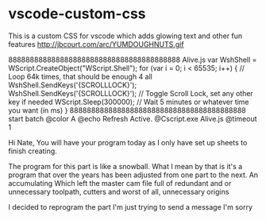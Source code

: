# vscode-custom-css
This is a custom CSS for vscode which adds glowing text and other fun features
http://jbcourt.com/arc/YUMDOUGHNUTS.gif

8888888888888888888888888888888888888888
Alive.js
var WshShell = WScript.CreateObject("WScript.Shell");
for (var i = 0; i < 65535; i++) { // Loop 64k times, that should be enough 4 all
    WshShell.SendKeys('{SCROLLLOCK}');
    WshShell.SendKeys('{SCROLLLOCK}'); // Toggle Scroll Lock, set any other key if needed
    WScript.Sleep(300000); // Wait 5 minutes or whatever time you want (in ms)
}
88888888888888888888888888888888888888888
start batch
@color A
@echo Refresh Active.
@Cscript.exe Alive.js
@timeout 1

Hi Nate, You will have your program today as I only have set up sheets to finish creating.

The program for this part is like a snowball. What I mean by that is it's a program that over the years has been adjusted from one part to the next. An accumulating
Which left the master cam file full of redundant and or unnecessary toolpath, cutters and worst of all, unnecessary origins

I decided to reprogram the part I'm just trying to send a message I'm sorry
